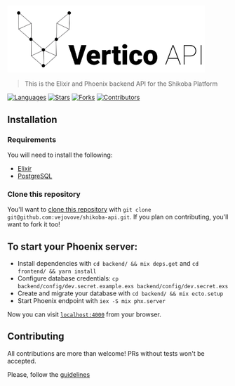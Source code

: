 <p align="left">
   <img src="docs/images/logo.png" width="450"/>
</p>

> This is the Elixir and Phoenix backend API for the Shikoba Platform

[![Languages](https://img.shields.io/github/languages/count/vejovoce/shikoba-api?color=%23000&style=flat-square)](#)
[![Stars](https://img.shields.io/github/stars/vejovoce/shikoba-api?color=000&style=flat-square)](https://github.com/vejovoce/shikoba-api/stargazers)
[![Forks](https://img.shields.io/github/forks/vejovoce/shikoba-api?color=%23000&style=flat-square)](https://github.com/vejovoce/shikoba-api/network/members)
[![Contributors](https://img.shields.io/github/contributors/vejovoce/shikoba-api?color=000&style=flat-square)](https://github.com/vejovoce/shikoba-api/graphs/contributors)

## Installation

### Requirements

You will need to install the following:

- [Elixir](http://elixir-lang.org/install.html)
- [PostgreSQL](https://www.postgresql.org/download/)

### Clone this repository

You'll want to [clone this repository](https://help.github.com/articles/cloning-a-repository/) with `git clone git@github.com:vejovove/shikoba-api.git`. If you plan on contributing, you'll want to fork it too!

## To start your Phoenix server:

  * Install dependencies with `cd backend/ && mix deps.get` and `cd frontend/ && yarn install`
  * Configure database credentials: `cp backend/config/dev.secret.example.exs backend/config/dev.secret.exs`
  * Create and migrate your database with `cd backend/ && mix ecto.setup`
  * Start Phoenix endpoint with `iex -S mix phx.server`

Now you can visit [`localhost:4000`](http://localhost:4000) from your browser.

## Contributing

All contributions are more than welcome! PRs without tests won't be accepted.

Please, follow the [guidelines](https://github.com/jungsoft/elixir-style-guide)

